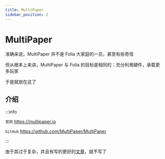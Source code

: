 ```yaml
---
title: MultiPaper
sidebar_position: 2
---
```


# MultiPaper

准确来说，MultiPaper 并不是 Folia 大家庭的一员，甚至有些奇怪

但从根本上来讲，MultiPaper 与 Folia 的目标是相同的：充分利用硬件，承载更多玩家

于是就放在这了

## 介绍

:::info

`官网` https://multipaper.io

`GitHub` https://github.com/MultiPaper/MultiPaper

:::

由于其过于复杂，并且有写的更好的[文章](https://www.ghostchu.com/archives/minecraft-multipaper)，就不写了
